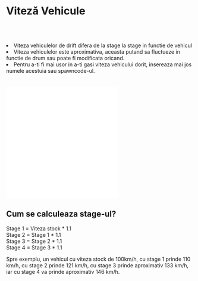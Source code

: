 # Viteză Vehicule
<br><br>

<div class="danger-container">
<li> Viteza vehiculelor de drift difera de la stage la stage in functie de vehicul</li>
<li> Viteza vehiculelor este aproximativa, aceasta putand sa fluctueze in functie de drum sau poate fi modificata oricand.</li>
<li> Pentru a-ti fi mai usor in a-ti gasi viteza vehicului dorit, insereaza mai jos numele acestuia sau spawncode-ul.</li>
</div>
<br><br>
<iframe src="components/calculator.html" width="60%" height=300px; frameborder="0" scrolling="no" style="overflow:hidden;"></iframe>

## Cum se calculeaza stage-ul?
Stage 1 = Viteza stock * 1.1<br>
Stage 2 = Stage 1 * 1.1<br>
Stage 3 = Stage 2 * 1.1<br>
Stage 4 = Stage 3 * 1.1<br>

Spre exemplu, un vehicul cu viteza stock de 100km/h, cu stage 1 prinde 110 km/h, cu stage 2 prinde 121 km/h, cu stage 3 prinde aproximativ 133 km/h, iar cu stage 4 va prinde  aproximativ 146 km/h.

